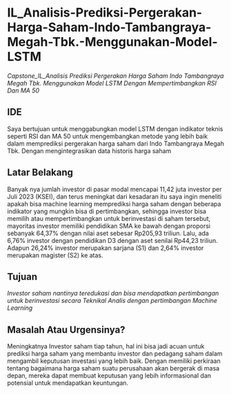 # IL_Analisis-Prediksi-Pergerakan-Harga-Saham-Indo-Tambangraya-Megah-Tbk.-Menggunakan-Model-LSTM

*Capstone_IL_Analisis Prediksi Pergerakan Harga Saham Indo Tambangraya Megah Tbk. Menggunakan Model LSTM Dengan Mempertimbangkan RSI Dan MA 50*

## IDE
Saya bertujuan untuk menggabungkan model LSTM dengan indikator teknis seperti RSI dan MA 50 untuk mengembangkan metode yang lebih baik dalam memprediksi pergerakan harga saham dari Indo Tambangraya Megah Tbk. Dengan mengintegrasikan data historis harga saham

## Latar Belakang
Banyak nya jumlah investor di pasar modal mencapai 11,42 juta investor per Juli 2023 (KSEI), dan terus meningkat dari kesadaran itu saya ingin meneliti apakah bisa machine learning memprediksi harga saham dengan beberapa indikator yang mungkin bisa di pertimbangkan, sehingga investor bisa memilih atau mempertimbangkan untuk berinvestasi di saham tersebut, mayoritas investor memiliki pendidikan SMA ke bawah dengan proporsi sebanyak 64,37% dengan nilai aset sebesar Rp205,93 triliun. Lalu, ada 6,76% investor dengan pendidikan D3 dengan aset senilai Rp44,23 triliun. Adapun 26,24% investor merupakan sarjana (S1) dan 2,64% investor merupakan magister (S2) ke atas.

## Tujuan
*Investor saham nantinya teredukasi dan bisa mendapatkan pertimbangan untuk berinvestasi secara Teknikal Analis dengan pertimbangan Machine Learning*

## Masalah Atau Urgensinya?
Meningkatnya Investor saham tiap tahun, hal ini bisa jadi acuan untuk prediksi harga saham yang membantu investor dan pedagang saham dalam mengambil keputusan investasi yang lebih baik. Dengan memiliki perkiraan tentang bagaimana harga saham suatu perusahaan akan bergerak di masa depan, mereka dapat membuat keputusan yang lebih informasional dan potensial untuk mendapatkan keuntungan.




